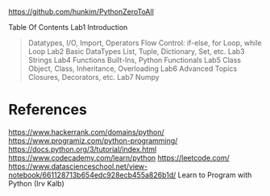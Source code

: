 
https://github.com/hunkim/PythonZeroToAll


Table Of Contents
Lab1 Introduction
> Datatypes, I/O, Import, Operators
> Flow Control: if-else, for Loop, while Loop
Lab2 Basic DataTypes
> List, Tuple, Dictionary, Set, etc.
Lab3 Strings
Lab4 Functions
> Built-Ins, Python Functionals
Lab5 Class
> Object, Class, Inheritance, Overloading
Lab6 Advanced Topics
> Closures, Decorators, etc.
Lab7 Numpy


# References

https://www.hackerrank.com/domains/python/
https://www.programiz.com/python-programming/
https://docs.python.org/3/tutorial/index.html
https://www.codecademy.com/learn/python
https://leetcode.com/
https://www.datascienceschool.net/view-notebook/661128713b654edc928ecb455a826b1d/
Learn to Program with Python (Irv Kalb)
